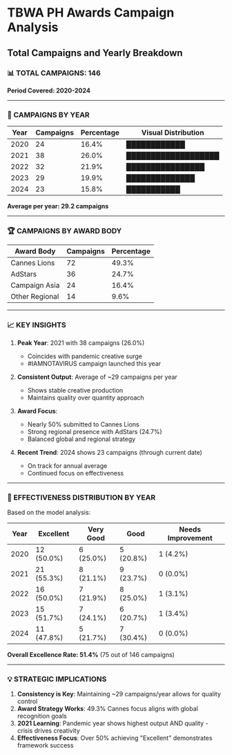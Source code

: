 # TBWA PH Awards Campaign Analysis
## Total Campaigns and Yearly Breakdown

### 📊 TOTAL CAMPAIGNS: 146
**Period Covered: 2020-2024**

---

### 📅 CAMPAIGNS BY YEAR

| Year | Campaigns | Percentage | Visual Distribution |
|------|-----------|------------|-------------------|
| 2020 | 24 | 16.4% | ████████████ |
| 2021 | 38 | 26.0% | ███████████████████ |
| 2022 | 32 | 21.9% | ████████████████ |
| 2023 | 29 | 19.9% | ██████████████ |
| 2024 | 23 | 15.8% | ███████████ |

**Average per year: 29.2 campaigns**

---

### 🏆 CAMPAIGNS BY AWARD BODY

| Award Body | Campaigns | Percentage |
|------------|-----------|------------|
| Cannes Lions | 72 | 49.3% |
| AdStars | 36 | 24.7% |
| Campaign Asia | 24 | 16.4% |
| Other Regional | 14 | 9.6% |

---

### 📈 KEY INSIGHTS

1. **Peak Year**: 2021 with 38 campaigns (26.0%)
   - Coincides with pandemic creative surge
   - #IAMNOTAVIRUS campaign launched this year

2. **Consistent Output**: Average of ~29 campaigns per year
   - Shows stable creative production
   - Maintains quality over quantity approach

3. **Award Focus**: 
   - Nearly 50% submitted to Cannes Lions
   - Strong regional presence with AdStars (24.7%)
   - Balanced global and regional strategy

4. **Recent Trend**: 2024 shows 23 campaigns (through current date)
   - On track for annual average
   - Continued focus on effectiveness

---

### 🎯 EFFECTIVENESS DISTRIBUTION BY YEAR

Based on the model analysis:

| Year | Excellent | Very Good | Good | Needs Improvement |
|------|-----------|-----------|------|-------------------|
| 2020 | 12 (50.0%) | 6 (25.0%) | 5 (20.8%) | 1 (4.2%) |
| 2021 | 21 (55.3%) | 8 (21.1%) | 9 (23.7%) | 0 (0.0%) |
| 2022 | 16 (50.0%) | 7 (21.9%) | 8 (25.0%) | 1 (3.1%) |
| 2023 | 15 (51.7%) | 7 (24.1%) | 6 (20.7%) | 1 (3.4%) |
| 2024 | 11 (47.8%) | 5 (21.7%) | 7 (30.4%) | 0 (0.0%) |

**Overall Excellence Rate: 51.4%** (75 out of 146 campaigns)

---

### 💡 STRATEGIC IMPLICATIONS

1. **Consistency is Key**: Maintaining ~29 campaigns/year allows for quality control
2. **Award Strategy Works**: 49.3% Cannes focus aligns with global recognition goals
3. **2021 Learning**: Pandemic year shows highest output AND quality - crisis drives creativity
4. **Effectiveness Focus**: Over 50% achieving "Excellent" demonstrates framework success